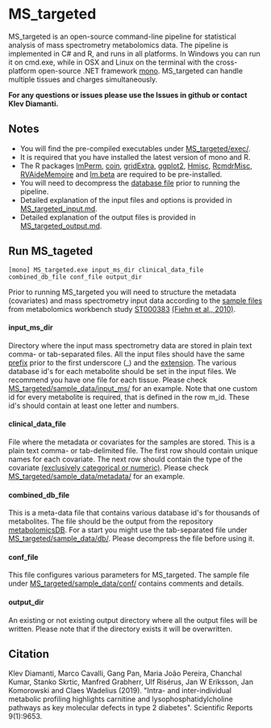 # MS_targeted
MS_targeted is an open-source command-line pipeline for statistical analysis of mass spectrometry metabolomics data. The pipeline is implemented in C# and R, and runs in all platforms. In Windows you can run it on cmd.exe, while in OSX and Linux on the terminal with the cross-platform open-source .NET framework [mono](https://www.mono-project.com/).
MS_targeted can handle multiple tissues and charges simultaneously.

**For any questions or issues please use the Issues in github or contact Klev Diamanti.**

## Notes
- You will find the pre-compiled executables under [MS_targeted/exec/](MS_targeted/exec/MS_targeted.exe).
- It is required that you have installed the latest version of mono and R.
- The R packages [lmPerm](https://cran.r-project.org/web/packages/lmPerm/index.html), [coin](https://cran.r-project.org/web/packages/coin/index.html), [gridExtra](https://cran.r-project.org/web/packages/gridExtra/index.html), [ggplot2](https://cran.r-project.org/web/packages/ggplot2/index.html), [Hmisc](https://cran.r-project.org/web/packages/Hmisc/index.html), [RcmdrMisc](https://cran.r-project.org/web/packages/RcmdrMisc/index.html), [RVAideMemoire](https://cran.r-project.org/web/packages/RVAideMemoire/index.html) and [lm.beta](https://cran.r-project.org/web/packages/lm.beta/index.html) are required to be pre-installed.
- You will need to decompress the [database file](MS_targeted/sample_data/db/20171204_metabolites_db.tsv.zip) prior to running the pipeline.
- Detailed explanation of the input files and options is provided in [MS_targeted_input.md](MS_targeted_input.md).
- Detailed explanation of the output files is provided in [MS_targeted_output.md](MS_targeted_output.md).

## Run MS_tageted
```
[mono] MS_targeted.exe input_ms_dir clinical_data_file combined_db_file conf_file output_dir
```
Prior to running MS_targeted you will need to structure the metadata (covariates) and mass spectrometry input data according to the [sample files](MS_targeted/sample_data/) from metabolomics workbench study [ST000383](http://www.metabolomicsworkbench.org/data/DRCCMetadata.php?Mode=Study&StudyID=ST000383) [(Fiehn et al., 2010)](https://www.ncbi.nlm.nih.gov/pubmed/21170321).
#### input_ms_dir
Directory where the input mass spectrometry data are stored in plain text comma- or tab-separated files. All the input files should have the same <u>prefix</u> prior to the first underscore (_) and the <u>extension</u>. The various database id's for each metabolite should be set in the input files. We recommend you have one file for each tissue. Please check [MS_targeted/sample_data/input_ms/](MS_targeted/sample_data/input_ms/) for an example.
Note that one custom id for every metabolite is required, that is defined in the row m_id. These id's should contain at least one letter and numbers.
#### clinical_data_file
File where the metadata or covariates for the samples are stored. This is a plain text comma- or tab-delimited file. The first row should contain unique names for each covariate. The next row should contain the type of the covariate <u>(exclusively categorical or numeric)</u>. Please check [MS_targeted/sample_data/metadata/](MS_targeted/sample_data/metadata/) for an example.
#### combined_db_file
This is a meta-data file that contains various database id's for thousands of metabolites. The file should be the output from the repository [metabolomicsDB](https://github.com/klevdiamanti/metabolomicsDB/). For a start you might use the tab-separated file under [MS_targeted/sample_data/db/](MS_targeted/sample_data/db/). Please decompress the file before using it.
#### conf_file
This file configures various parameters for MS_targeted. The sample file under [MS_targeted/sample_data/conf/](MS_targeted/sample_data/conf/) contains comments and details.
#### output_dir
An existing or not existing output directory where all the output files will be written. Please note that if the directory exists it will be overwritten.
## Citation
Klev Diamanti, Marco Cavalli, Gang Pan, Maria João Pereira, Chanchal Kumar, Stanko Skrtic, Manfred Grabherr, Ulf Risérus, Jan W Eriksson, Jan Komorowski and Claes Wadelius (2019). "Intra- and inter-individual metabolic profiling highlights carnitine and lysophosphatidylcholine pathways as key molecular defects in type 2 diabetes". Scientific Reports 9(1):9653.
